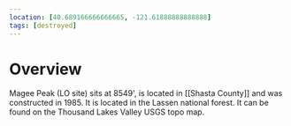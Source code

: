```yaml
---
location: [40.689166666666665, -121.61888888888888]
tags: [destroyed]
---
```


# Overview

Magee Peak (LO site) sits at 8549', is located in [[Shasta County]] and was constructed in 1985. It is located in the Lassen national forest. It can be found on the Thousand Lakes Valley USGS topo map.


